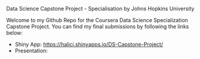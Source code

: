 Data Science Capstone Project - Specialisation by Johns Hopkins University

Welcome to my Github Repo for the Coursera Data Science Specialization Capstone Project. You can find my final submissions by following the links below:
* Shiny App: https://halici.shinyapps.io/DS-Capstone-Project/ 
* Presentation: 
